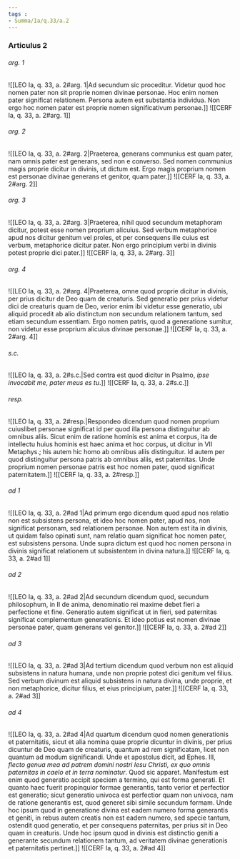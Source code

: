 ```yaml
---
tags : 
- Summa/Ia/q.33/a.2
---
```


### Articulus 2

###### arg. 1
![[LEO Ia, q. 33, a. 2#arg. 1|Ad secundum sic proceditur. Videtur quod hoc nomen pater non sit proprie nomen divinae personae. Hoc enim nomen pater significat relationem. Persona autem est substantia individua. Non ergo hoc nomen pater est proprie nomen significativum personae.]]
![[CERF Ia, q. 33, a. 2#arg. 1]]

###### arg. 2
![[LEO Ia, q. 33, a. 2#arg. 2|Praeterea, generans communius est quam pater, nam omnis pater est generans, sed non e converso. Sed nomen communius magis proprie dicitur in divinis, ut dictum est. Ergo magis proprium nomen est personae divinae generans et genitor, quam pater.]]
![[CERF Ia, q. 33, a. 2#arg. 2]]

###### arg. 3
![[LEO Ia, q. 33, a. 2#arg. 3|Praeterea, nihil quod secundum metaphoram dicitur, potest esse nomen proprium alicuius. Sed verbum metaphorice apud nos dicitur genitum vel proles, et per consequens ille cuius est verbum, metaphorice dicitur pater. Non ergo principium verbi in divinis potest proprie dici pater.]]
![[CERF Ia, q. 33, a. 2#arg. 3]]

###### arg. 4
![[LEO Ia, q. 33, a. 2#arg. 4|Praeterea, omne quod proprie dicitur in divinis, per prius dicitur de Deo quam de creaturis. Sed generatio per prius videtur dici de creaturis quam de Deo, verior enim ibi videtur esse generatio, ubi aliquid procedit ab alio distinctum non secundum relationem tantum, sed etiam secundum essentiam. Ergo nomen patris, quod a generatione sumitur, non videtur esse proprium alicuius divinae personae.]]
![[CERF Ia, q. 33, a. 2#arg. 4]]

###### s.c.
![[LEO Ia, q. 33, a. 2#s.c.|Sed contra est quod dicitur in Psalmo, *ipse invocabit me, pater meus es tu*.]]
![[CERF Ia, q. 33, a. 2#s.c.]]

###### resp.
![[LEO Ia, q. 33, a. 2#resp.|Respondeo dicendum quod nomen proprium cuiuslibet personae significat id per quod illa persona distinguitur ab omnibus aliis. Sicut enim de ratione hominis est anima et corpus, ita de intellectu huius hominis est haec anima et hoc corpus, ut dicitur in VII Metaphys.; his autem hic homo ab omnibus aliis distinguitur. Id autem per quod distinguitur persona patris ab omnibus aliis, est paternitas. Unde proprium nomen personae patris est hoc nomen pater, quod significat paternitatem.]]
![[CERF Ia, q. 33, a. 2#resp.]]

###### ad 1
![[LEO Ia, q. 33, a. 2#ad 1|Ad primum ergo dicendum quod apud nos relatio non est subsistens persona, et ideo hoc nomen pater, apud nos, non significat personam, sed relationem personae. Non autem est ita in divinis, ut quidam falso opinati sunt, nam relatio quam significat hoc nomen pater, est subsistens persona. Unde supra dictum est quod hoc nomen persona in divinis significat relationem ut subsistentem in divina natura.]]
![[CERF Ia, q. 33, a. 2#ad 1]]

###### ad 2
![[LEO Ia, q. 33, a. 2#ad 2|Ad secundum dicendum quod, secundum philosophum, in II de anima, denominatio rei maxime debet fieri a perfectione et fine. Generatio autem significat ut in fieri, sed paternitas significat complementum generationis. Et ideo potius est nomen divinae personae pater, quam generans vel genitor.]]
![[CERF Ia, q. 33, a. 2#ad 2]]

###### ad 3
![[LEO Ia, q. 33, a. 2#ad 3|Ad tertium dicendum quod verbum non est aliquid subsistens in natura humana, unde non proprie potest dici genitum vel filius. Sed verbum divinum est aliquid subsistens in natura divina, unde proprie, et non metaphorice, dicitur filius, et eius principium, pater.]]
![[CERF Ia, q. 33, a. 2#ad 3]]

###### ad 4
![[LEO Ia, q. 33, a. 2#ad 4|Ad quartum dicendum quod nomen generationis et paternitatis, sicut et alia nomina quae proprie dicuntur in divinis, per prius dicuntur de Deo quam de creaturis, quantum ad rem significatam, licet non quantum ad modum significandi. Unde et apostolus dicit, ad Ephes. III, *flecto genua mea ad patrem domini nostri Iesu Christi, ex quo omnis paternitas in caelo et in terra nominatur*. Quod sic apparet. Manifestum est enim quod generatio accipit speciem a termino, qui est forma generati. Et quanto haec fuerit propinquior formae generantis, tanto verior et perfectior est generatio; sicut generatio univoca est perfectior quam non univoca, nam de ratione generantis est, quod generet sibi simile secundum formam. Unde hoc ipsum quod in generatione divina est eadem numero forma generantis et geniti, in rebus autem creatis non est eadem numero, sed specie tantum, ostendit quod generatio, et per consequens paternitas, per prius sit in Deo quam in creaturis. Unde hoc ipsum quod in divinis est distinctio geniti a generante secundum relationem tantum, ad veritatem divinae generationis et paternitatis pertinet.]]
![[CERF Ia, q. 33, a. 2#ad 4]]

